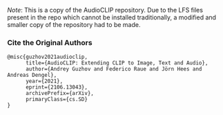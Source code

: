 _Note_: This is a copy of the AudioCLIP repository. Due to the LFS files present in the repo which cannot be installed traditionally, a modified and smaller copy of the repository had to be made. 

### Cite the Original Authors

```
@misc{guzhov2021audioclip,
      title={AudioCLIP: Extending CLIP to Image, Text and Audio}, 
      author={Andrey Guzhov and Federico Raue and Jörn Hees and Andreas Dengel},
      year={2021},
      eprint={2106.13043},
      archivePrefix={arXiv},
      primaryClass={cs.SD}
}
```
